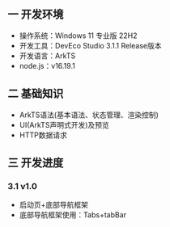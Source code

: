 ## 一 开发环境

* 操作系统：Windows 11 专业版 22H2
* 开发工具：DevEco Studio 3.1.1 Release版本
* 开发语言：ArkTS
* node.js：v16.19.1

## 二 基础知识

* ArkTS语法(基本语法、状态管理、渲染控制)
* UI(ArkTS声明式开发)及预览
* HTTP数据请求

## 三 开发进度

### 3.1 v1.0

* 启动页+底部导航框架
* 底部导航框架使用：Tabs+tabBar